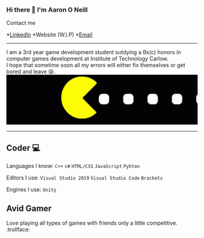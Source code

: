 ### Hi there 👋 I'm Aaron O Neill
Contact me 

*[LinkedIn](https://www.linkedin.com/in/aaron-0-neill/)
*Website (W.I.P)
*[Email](aarononeill74@gmail.com)
___

I am a 3rd year game development student sutdying a Bs(c) honors in computer games development at Institute of Technology Carlow.<br>
I hope that sometime soon all my errors will either fix themselves or get bored and leave :sleepy:.
![GamingPic](Images/Pacman.gif)
___
##  **Coder** :computer:
Languages I know: `C++` `c#` `HTML/CSS` `JavaScript` `Pyhton`

Editors I use: `Visual Studio 2019` `Visual Studio Code` `Brackets`

Engines I use: `Unity`

## **Avid Gamer**
Love playing all types of games with friends only a little competitive. :trollface:

